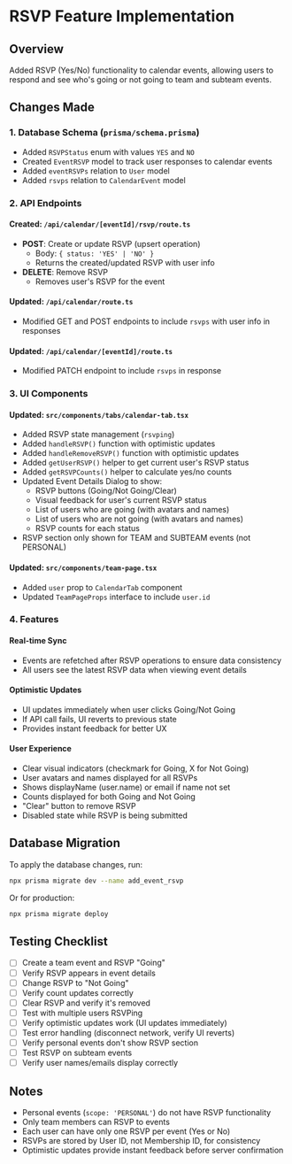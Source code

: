 # RSVP Feature Implementation

## Overview
Added RSVP (Yes/No) functionality to calendar events, allowing users to respond and see who's going or not going to team and subteam events.

## Changes Made

### 1. Database Schema (`prisma/schema.prisma`)
- Added `RSVPStatus` enum with values `YES` and `NO`
- Created `EventRSVP` model to track user responses to calendar events
- Added `eventRSVPs` relation to `User` model
- Added `rsvps` relation to `CalendarEvent` model

### 2. API Endpoints

#### Created: `/api/calendar/[eventId]/rsvp/route.ts`
- **POST**: Create or update RSVP (upsert operation)
  - Body: `{ status: 'YES' | 'NO' }`
  - Returns the created/updated RSVP with user info
- **DELETE**: Remove RSVP
  - Removes user's RSVP for the event

#### Updated: `/api/calendar/route.ts`
- Modified GET and POST endpoints to include `rsvps` with user info in responses

#### Updated: `/api/calendar/[eventId]/route.ts`
- Modified PATCH endpoint to include `rsvps` in response

### 3. UI Components

#### Updated: `src/components/tabs/calendar-tab.tsx`
- Added RSVP state management (`rsvping`)
- Added `handleRSVP()` function with optimistic updates
- Added `handleRemoveRSVP()` function with optimistic updates
- Added `getUserRSVP()` helper to get current user's RSVP status
- Added `getRSVPCounts()` helper to calculate yes/no counts
- Updated Event Details Dialog to show:
  - RSVP buttons (Going/Not Going/Clear)
  - Visual feedback for user's current RSVP status
  - List of users who are going (with avatars and names)
  - List of users who are not going (with avatars and names)
  - RSVP counts for each status
- RSVP section only shown for TEAM and SUBTEAM events (not PERSONAL)

#### Updated: `src/components/team-page.tsx`
- Added `user` prop to `CalendarTab` component
- Updated `TeamPageProps` interface to include `user.id`

### 4. Features

#### Real-time Sync
- Events are refetched after RSVP operations to ensure data consistency
- All users see the latest RSVP data when viewing event details

#### Optimistic Updates
- UI updates immediately when user clicks Going/Not Going
- If API call fails, UI reverts to previous state
- Provides instant feedback for better UX

#### User Experience
- Clear visual indicators (checkmark for Going, X for Not Going)
- User avatars and names displayed for all RSVPs
- Shows displayName (user.name) or email if name not set
- Counts displayed for both Going and Not Going
- "Clear" button to remove RSVP
- Disabled state while RSVP is being submitted

## Database Migration

To apply the database changes, run:

```bash
npx prisma migrate dev --name add_event_rsvp
```

Or for production:

```bash
npx prisma migrate deploy
```

## Testing Checklist

- [ ] Create a team event and RSVP "Going"
- [ ] Verify RSVP appears in event details
- [ ] Change RSVP to "Not Going"
- [ ] Verify count updates correctly
- [ ] Clear RSVP and verify it's removed
- [ ] Test with multiple users RSVPing
- [ ] Verify optimistic updates work (UI updates immediately)
- [ ] Test error handling (disconnect network, verify UI reverts)
- [ ] Verify personal events don't show RSVP section
- [ ] Test RSVP on subteam events
- [ ] Verify user names/emails display correctly

## Notes

- Personal events (`scope: 'PERSONAL'`) do not have RSVP functionality
- Only team members can RSVP to events
- Each user can have only one RSVP per event (Yes or No)
- RSVPs are stored by User ID, not Membership ID, for consistency
- Optimistic updates provide instant feedback before server confirmation

